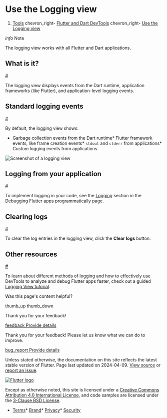 Use the Logging view
====================

1. [Tools](/tools) chevron\_right- [Flutter and Dart DevTools](/tools/devtools) chevron\_right- [Use the Logging view](/tools/devtools/logging)

*info* Note

The logging view works with all Flutter and Dart applications.

What is it?
-----------

[#](#what-is-it)

The logging view displays events from the Dart runtime, application frameworks (like Flutter), and application-level logging events.

Standard logging events
-----------------------

[#](#standard-logging-events)

By default, the logging view shows:

* Garbage collection events from the Dart runtime* Flutter framework events, like frame creation events* `stdout` and `stderr` from applications* Custom logging events from applications

![Screenshot of a logging view](/assets/images/docs/tools/devtools/logging_log_entries.png)

Logging from your application
-----------------------------

[#](#logging-from-your-application)

To implement logging in your code, see the [Logging](/testing/code-debugging#add-logging-to-your-application) section in the [Debugging Flutter apps programmatically](/testing/code-debugging) page.

Clearing logs
-------------

[#](#clearing-logs)

To clear the log entries in the logging view, click the **Clear logs** button.

Other resources
---------------

[#](#other-resources)

To learn about different methods of logging and how to effectively use DevTools to analyze and debug Flutter apps faster, check out a guided [Logging View tutorial](https://medium.com/@fluttergems/mastering-dart-flutter-devtools-logging-view-part-5-of-8-b634f3a3af26).

Was this page's content helpful?

thumb\_up thumb\_down

Thank you for your feedback!

 [feedback Provide details](https://github.com/flutter/website/issues/new?template=1_page_issue.yml&&page-url=https://docs.flutter.dev/tools/devtools/logging/&page-source=https://github.com/flutter/website/tree/main/src/content/tools/devtools/logging.md)

Thank you for your feedback! Please let us know what we can do to improve.

 [bug\_report Provide details](https://github.com/flutter/website/issues/new?template=1_page_issue.yml&&page-url=https://docs.flutter.dev/tools/devtools/logging/&page-source=https://github.com/flutter/website/tree/main/src/content/tools/devtools/logging.md)

Unless stated otherwise, the documentation on this site reflects the latest stable version of Flutter. Page last updated on 2024-04-09. [View source](https://github.com/flutter/website/tree/main/src/content/tools/devtools/logging.md) or [report an issue](https://github.com/flutter/website/issues/new?template=1_page_issue.yml&&page-url=https://docs.flutter.dev/tools/devtools/logging/&page-source=https://github.com/flutter/website/tree/main/src/content/tools/devtools/logging.md "Report an issue with this page").

[![Flutter logo](/assets/images/branding/flutter/logo+text/horizontal/white.svg)](https://flutter.dev)

Except as otherwise noted, this site is licensed under a [Creative Commons Attribution 4.0 International License](https://creativecommons.org/licenses/by/4.0/), and code samples are licensed under the [3-Clause BSD License](https://opensource.org/licenses/BSD-3-Clause).

* [Terms](/tos "Terms of use")* [Brand](/brand "Brand usage guidelines")* [Privacy](https://policies.google.com/privacy "Privacy policy")* [Security](/security "Security philosophy and practices")

   